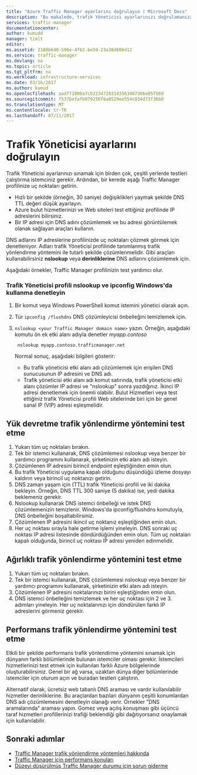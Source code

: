```yaml
---
title: "Azure Traffic Manager ayarlarını doğrulayın | Microsoft Docs"
description: "Bu makalede, trafik Yöneticisi ayarlarınızı doğrulamanıza yardımcı olur"
services: traffic-manager
documentationcenter: 
author: kumudd
manager: timlt
editor: 
ms.assetid: 2180b640-596e-4fb2-be59-23a38d606d12
ms.service: traffic-manager
ms.devlang: na
ms.topic: article
ms.tgt_pltfrm: na
ms.workload: infrastructure-services
ms.date: 03/16/2017
ms.author: kumud
ms.openlocfilehash: aadff1806a7cb22347283143563467366e857569
ms.sourcegitcommit: f537befafb079256fba0529ee554c034d73f36b0
ms.translationtype: MT
ms.contentlocale: tr-TR
ms.lasthandoff: 07/11/2017
---
```

# <a name="verify-traffic-manager-settings"></a>Trafik Yöneticisi ayarlarını doğrulayın

Trafik Yöneticisi ayarlarınızı sınamak için birden çok, çeşitli yerlerde testleri çalıştırma istemciniz gerekir. Ardından, bir kerede aşağı Traffic Manager profilinize uç noktaları getirin.

* Hızlı bir şekilde (örneğin, 30 saniye) değişiklikleri yaymak şekilde DNS TTL değeri düşük ayarlayın.
* Azure bulut hizmetlerinizi ve Web siteleri test ettiğiniz profilinde IP adreslerini bilirsiniz.
* Bir IP adresi için DNS adını çözümlemek ve bu adresi görüntülemek olanak sağlayan araçları kullanın.

DNS adlarını IP adreslerine profilinizde uç noktaları çözmek görmek için denetleniyor. Adları trafik Yöneticisi profilinde tanımlanmış trafik yönlendirme yöntemini ile tutarlı şekilde çözümlenmelidir. Gibi araçları kullanabilirsiniz **nslookup** veya **derinliklerine** DNS adlarını çözümlemek için.

Aşağıdaki örnekler, Traffic Manager profilinizin test yardımcı olur.

### <a name="check-traffic-manager-profile-using-nslookup-and-ipconfig-in-windows"></a>Trafik Yöneticisi profili nslookup ve ipconfig Windows'da kullanma denetleyin

1. Bir komut veya Windows PowerShell komut istemini yönetici olarak açın.
2. Tür `ipconfig /flushdns` DNS çözümleyicisi önbelleğini temizlemek için.
3. `nslookup <your Traffic Manager domain name>` yazın. Örneğin, aşağıdaki komutu ön ek etki alanı adıyla denetler *myapp.contoso*

        nslookup myapp.contoso.trafficmanager.net

    Normal sonuç, aşağıdaki bilgileri gösterir:

    + Bu trafik yöneticisi etki alanı adı çözümlemek için erişilen DNS sunucusunun IP adresini ve DNS adı.
    + Trafik yöneticisi etki alanı adı komut satırında, trafik yöneticisi etki alanı çözümler IP adresi ve "nslookup" sonra yazdığınız. İkinci IP adresi denetlemek için önemli olabilir. Bulut Hizmetleri veya test ettiğiniz trafik Yöneticisi profili Web sitelerinde biri için bir genel sanal IP (VIP) adresi eşleşmelidir.

## <a name="how-to-test-the-failover-traffic-routing-method"></a>Yük devretme trafik yönlendirme yöntemini test etme

1. Yukarı tüm uç noktaları bırakın.
2. Tek bir istemci kullanarak, DNS çözümlemesi nslookup veya benzer bir yardımcı programını kullanarak, şirketinizin etki alanı adı isteyin.
3. Çözümlenen IP adresini birincil endpoint eşleştiğinden emin olun.
4. Bu trafik Yöneticisi uygulama kapalı olduğunu düşündüğü izleme dosyayı kaldırın veya birincil uç noktanızı getirin.
5. DNS zaman yaşam için (TTL) trafik Yöneticisi profili ve iki dakika bekleyin. Örneğin, DNS TTL 300 saniye (5 dakika) ise, yedi dakika beklemeniz gerekir.
6. Nslookup kullanarak DNS istemci önbelleği ve istek DNS çözümlemenizin temizlenir. Windows'da ipconfig/flushdns komutuyla, DNS önbelleğini boşaltabilirsiniz.
7. Çözümlenen IP adresini ikincil uç noktanız eşleştiğinden emin olun.
8. Her uç noktası sırayla hale getirme işlemi yineleyin. DNS sonraki uç noktası IP adresi listesinde döndürdüğünden emin olun. Tüm uç noktaları kapalı olduğunda, birincil uç noktası IP adresi yeniden edinmelidir.

## <a name="how-to-test-the-weighted-traffic-routing-method"></a>Ağırlıklı trafik yönlendirme yöntemini test etme

1. Yukarı tüm uç noktaları bırakın.
2. Tek bir istemci kullanarak, DNS çözümlemesi nslookup veya benzer bir yardımcı programını kullanarak, şirketinizin etki alanı adı isteyin.
3. Çözümlenen IP adresini noktalarınızı birini eşleştiğinden emin olun.
4. DNS istemci önbelleğini temizlemek ve her uç noktası için 2 ve 3. adımları yineleyin. Her uç noktalarınızı için döndürülen farklı IP adreslerini görmeniz gerekir.

## <a name="how-to-test-the-performance-traffic-routing-method"></a>Performans trafik yönlendirme yöntemini test etme

Etkili bir şekilde performans trafik yönlendirme yöntemini sınamak için dünyanın farklı bölümlerinde bulunan istemciler olması gerekir. İstemcileri hizmetlerinizi test etmek için kullanılan farklı Azure bölgelerinde oluşturabilirsiniz. Genel bir ağ varsa, uzaktan dünya diğer bölümlerinde istemciler için oturum açın ve buradan testleri çalıştırın.

Alternatif olarak, ücretsiz web tabanlı DNS araması ve vardır kullanılabilir hizmetler derinliklerine. Bu araçlardan bazıları dünyanın çeşitli konumlardan DNS adı çözümlemesini denetleyin olanağı verir. Örnekler "DNS aramalarında" araması yapın. Gomez veya açılış konuşması gibi üçüncü taraf hizmetleri profillerinizi trafiği beklendiği gibi dağıtıyorsanız onaylamak için kullanılabilir.

## <a name="next-steps"></a>Sonraki adımlar

* [Traffic Manager trafik yönlendirme yöntemleri hakkında](traffic-manager-routing-methods.md)
* [Traffic Manager için performans konuları](traffic-manager-performance-considerations.md)
* [Düzeyi düşürülmüş Traffic Manager durumu için sorun giderme](traffic-manager-troubleshooting-degraded.md)
